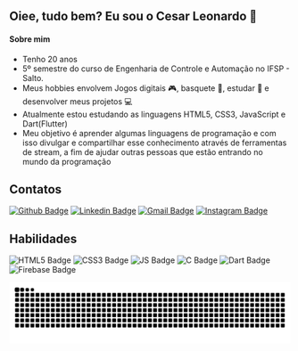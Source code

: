## Oiee, tudo bem? Eu sou o Cesar Leonardo :slightly_smiling_face: 
#### Sobre mim
- Tenho 20 anos
- 5º semestre do curso de Engenharia de Controle e Automação no IFSP - Salto.
- Meus hobbies envolvem Jogos digitais :video_game:, basquete :basketball:, estudar :book: e desenvolver meus projetos :computer:
- Atualmente estou estudando as linguagens HTML5, CSS3, JavaScript e Dart(Flutter)
- Meu objetivo é aprender algumas linguagens de programação e com isso divulgar e compartilhar esse conhecimento através de ferramentas de stream, a fim de ajudar outras pessoas que estão entrando no mundo da programação

## Contatos
[![Github Badge](https://img.shields.io/badge/GitHub-100000?style=for-the-badge&logo=github&logoColor=white&link=https://https://github.com/CMLeonardo)](https://github.com/CMLeonardo) 
[![Linkedin Badge](https://img.shields.io/badge/LinkedIn-0077B5?style=for-the-badge&logo=linkedin&logoColor=white&link=https://www.linkedin.com/in/cesar-morales-leonardo-131a10213/)](https://www.linkedin.com/in/cesar-morales-leonardo-131a10213/)
[![Gmail Badge](https://img.shields.io/badge/Gmail-D14836?style=for-the-badge&logo=gmail&logoColor=white)](mailto:cmoralesleonardo@gmail.com)
[![Instagram Badge](https://img.shields.io/badge/Instagram-E4405F?style=for-the-badge&logo=instagram&logoColor=white&link=https://www.instagram.com/cml04__/)](https://www.instagram.com/cml04__/)

## Habilidades

![HTML5 Badge](https://img.shields.io/badge/HTML5-E34F26?style=for-the-badge&logo=html5&logoColor=white)
![CSS3 Badge](https://img.shields.io/badge/CSS3-1572B6?style=for-the-badge&logo=css3&logoColor=white)
![JS Badge](https://img.shields.io/badge/JavaScript-323330?style=for-the-badge&logo=javascript&logoColor=F7DF1E)
![C Badge](https://img.shields.io/badge/C%2B%2B-00599C?style=for-the-badge&logo=c%2B%2B&logoColor=white)
![Dart Badge](https://img.shields.io/badge/Dart-0175C2?style=for-the-badge&logo=dart&logoColor=white)
![Firebase Badge](https://img.shields.io/badge/firebase-ffca28?style=for-the-badge&logo=firebase&logoColor=black)

![Snake animation](https://github.com/CMLeonardo/CMLeonardo/blob/output/github-contribution-grid-snake.svg)
<!--
![GitHub stats](https://github-readme-stats.vercel.app/api?username=CMLeonardo&show_icons=true&theme=dracula)

[![Top Langs](https://github-readme-stats.vercel.app/api/top-langs/?username=CMLeonardo&layout=compact)](https://github.com/CMLeonardo/github-readme-stats)
-->


<!--### Hi there 👋

**CMLeonardo/CMLeonardo** is a ✨ _special_ ✨ repository because its `README.md` (this file) appears on your GitHub profile.

Here are some ideas to get you started:

- 🔭 I’m currently working on ...
- 🌱 I’m currently learning ...
- 👯 I’m looking to collaborate on ...
- 🤔 I’m looking for help with ...
- 💬 Ask me about ...
- 📫 How to reach me: ...
- 😄 Pronouns: ...
- ⚡ Fun fact: ...
-->

